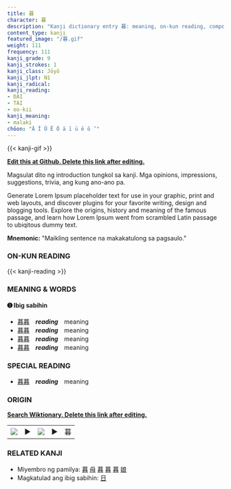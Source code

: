 ```yaml
---
title: 暮
character: 暮
description: "Kanji dictionary entry 暮: meaning, on-kun reading, compounds, origin, related kanji"
content_type: kanji
featured_image: "/暮.gif"
weight: 111
frequency: 111
kanji_grade: 9
kanji_strokes: 1
kanji_class: Jōyō
kanji_jlpt: N1
kanji_radical: 
kanji_reading: 
- DAI
- TAI
- oo-kii
kanji_meaning:
- malaki
chōon: "Ā Ī Ū Ē Ō ā ī ū ē ō ’"
---
```

[//]: # (Don't edit the line below. Kanji animated GIF code is automatically generated.)
{{< kanji-gif >}}

[//]: # (Edit below this line.)

**[Edit this at Github. Delete this link after editing.](https://github.com/tim0g/tim/tree/main/content/kanji/暮/index.md)**

Magsulat dito ng introduction tungkol sa kanji. Mga opinions, impressions, suggestions, trivia, ang kung ano-ano pa.

Generate Lorem Ipsum placeholder text for use in your graphic, print and web layouts, and discover plugins for your favorite writing, design and blogging tools. Explore the origins, history and meaning of the famous passage, and learn how Lorem Ipsum went from scrambled Latin passage to ubiqitous dummy text.
 
**Mnemonic:** "Maikling sentence na makakatulong sa pagsaulo."

### ON-KUN READING

[//]: # (Don't edit the line below. ON-KUN READING code is automatically generated.)
{{< kanji-reading >}}

### MEANING & WORDS

#### ➊ **Ibig sabihin**
  - [暮](../暮)[暮](../暮)　***reading***　meaning
  - [暮](../暮)[暮](../暮)　***reading***　meaning
  - [暮](../暮)[暮](../暮)　***reading***　meaning
  - [暮](../暮)[暮](../暮)　***reading***　meaning

### SPECIAL READING
  - [暮](../暮)[暮](../暮)　***reading***　meaning

### ORIGIN

**[Search Wiktionary. Delete this link after editing.](https://wiktionary.org/wiki/暮)**
<table class="kanji-table"><tr><td>
<img src="60px-暮-bronze.svg.png">
</td><td>▶</td><td>
<img src="60px-暮-oracle.svg.png">
</td><td>▶</td>
<td class="kanji-origin">暮</td>
</tr></table>

### RELATED KANJI
- Miyembro ng pamilya: [暮](../暮) [母](../母) [暮](../暮) [暮](../暮) [暮](../暮) [娘](../娘)
- Magkatulad ang ibig sabihin: [日](../日)
